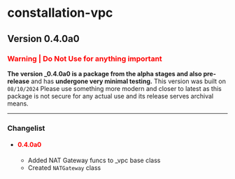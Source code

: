 # constallation-vpc
## Version 0.4.0a0
### **<span style="color:red;">Warning | Do Not Use for anything important</span>**
**The version _0.4.0a0 is a package from the alpha stages and also pre-release** and has **undergone very minimal testing.** This version was built on `08/10/2024` Please use something more modern and closer to latest as this package is not secure for any actual use and its release serves archival means. 

***
### Changelist
- #### **<span style="color:red;">0.4.0a0</span>**
  - Added NAT Gateway funcs to _vpc base class
  - Created `NATGateway` class